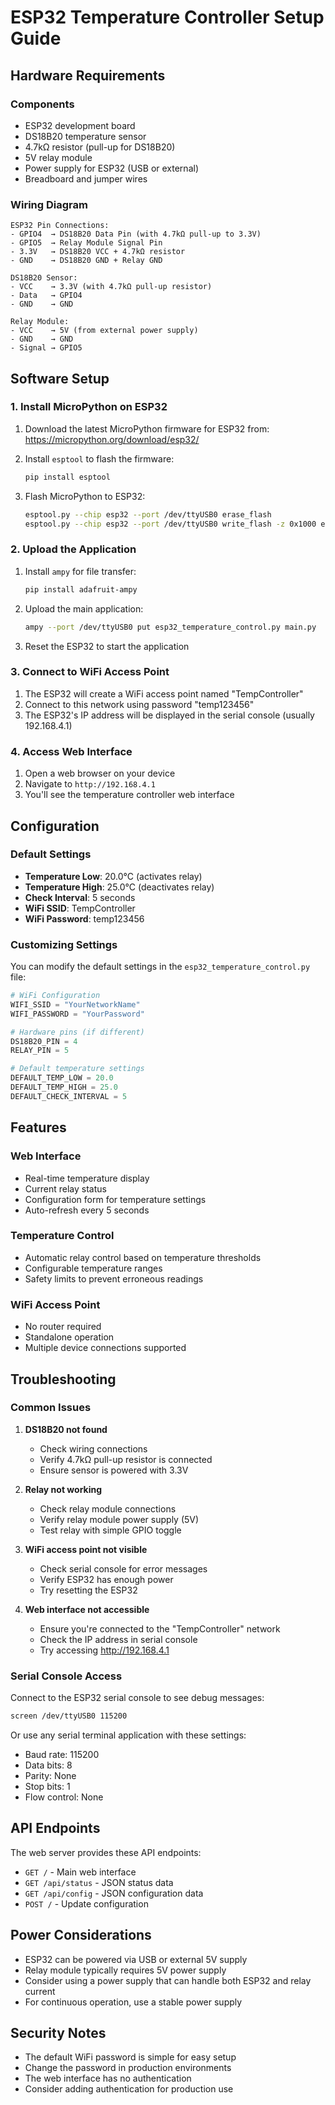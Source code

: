 # ESP32 Temperature Controller Setup Guide

## Hardware Requirements

### Components
- ESP32 development board
- DS18B20 temperature sensor
- 4.7kΩ resistor (pull-up for DS18B20)
- 5V relay module
- Power supply for ESP32 (USB or external)
- Breadboard and jumper wires

### Wiring Diagram

```
ESP32 Pin Connections:
- GPIO4  → DS18B20 Data Pin (with 4.7kΩ pull-up to 3.3V)
- GPIO5  → Relay Module Signal Pin
- 3.3V   → DS18B20 VCC + 4.7kΩ resistor
- GND    → DS18B20 GND + Relay GND

DS18B20 Sensor:
- VCC    → 3.3V (with 4.7kΩ pull-up resistor)
- Data   → GPIO4
- GND    → GND

Relay Module:
- VCC    → 5V (from external power supply)
- GND    → GND
- Signal → GPIO5
```

## Software Setup

### 1. Install MicroPython on ESP32

1. Download the latest MicroPython firmware for ESP32 from:
   https://micropython.org/download/esp32/

2. Install `esptool` to flash the firmware:
   ```bash
   pip install esptool
   ```

3. Flash MicroPython to ESP32:
   ```bash
   esptool.py --chip esp32 --port /dev/ttyUSB0 erase_flash
   esptool.py --chip esp32 --port /dev/ttyUSB0 write_flash -z 0x1000 esp32-firmware.bin
   ```

### 2. Upload the Application

1. Install `ampy` for file transfer:
   ```bash
   pip install adafruit-ampy
   ```

2. Upload the main application:
   ```bash
   ampy --port /dev/ttyUSB0 put esp32_temperature_control.py main.py
   ```

3. Reset the ESP32 to start the application

### 3. Connect to WiFi Access Point

1. The ESP32 will create a WiFi access point named "TempController"
2. Connect to this network using password "temp123456"
3. The ESP32's IP address will be displayed in the serial console (usually 192.168.4.1)

### 4. Access Web Interface

1. Open a web browser on your device
2. Navigate to `http://192.168.4.1`
3. You'll see the temperature controller web interface

## Configuration

### Default Settings
- **Temperature Low**: 20.0°C (activates relay)
- **Temperature High**: 25.0°C (deactivates relay)
- **Check Interval**: 5 seconds
- **WiFi SSID**: TempController
- **WiFi Password**: temp123456

### Customizing Settings

You can modify the default settings in the `esp32_temperature_control.py` file:

```python
# WiFi Configuration
WIFI_SSID = "YourNetworkName"
WIFI_PASSWORD = "YourPassword"

# Hardware pins (if different)
DS18B20_PIN = 4
RELAY_PIN = 5

# Default temperature settings
DEFAULT_TEMP_LOW = 20.0
DEFAULT_TEMP_HIGH = 25.0
DEFAULT_CHECK_INTERVAL = 5
```

## Features

### Web Interface
- Real-time temperature display
- Current relay status
- Configuration form for temperature settings
- Auto-refresh every 5 seconds

### Temperature Control
- Automatic relay control based on temperature thresholds
- Configurable temperature ranges
- Safety limits to prevent erroneous readings

### WiFi Access Point
- No router required
- Standalone operation
- Multiple device connections supported

## Troubleshooting

### Common Issues

1. **DS18B20 not found**
   - Check wiring connections
   - Verify 4.7kΩ pull-up resistor is connected
   - Ensure sensor is powered with 3.3V

2. **Relay not working**
   - Check relay module connections
   - Verify relay module power supply (5V)
   - Test relay with simple GPIO toggle

3. **WiFi access point not visible**
   - Check serial console for error messages
   - Verify ESP32 has enough power
   - Try resetting the ESP32

4. **Web interface not accessible**
   - Ensure you're connected to the "TempController" network
   - Check the IP address in serial console
   - Try accessing http://192.168.4.1

### Serial Console Access

Connect to the ESP32 serial console to see debug messages:

```bash
screen /dev/ttyUSB0 115200
```

Or use any serial terminal application with these settings:
- Baud rate: 115200
- Data bits: 8
- Parity: None
- Stop bits: 1
- Flow control: None

## API Endpoints

The web server provides these API endpoints:

- `GET /` - Main web interface
- `GET /api/status` - JSON status data
- `GET /api/config` - JSON configuration data
- `POST /` - Update configuration

## Power Considerations

- ESP32 can be powered via USB or external 5V supply
- Relay module typically requires 5V power supply
- Consider using a power supply that can handle both ESP32 and relay current
- For continuous operation, use a stable power supply

## Security Notes

- The default WiFi password is simple for easy setup
- Change the password in production environments
- The web interface has no authentication
- Consider adding authentication for production use 